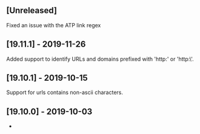 ## [Unreleased]
Fixed an issue with the ATP link regex


## [19.11.1] - 2019-11-26
Added support to identify URLs and domains prefixed with 'http:' or 'http:\\'.

## [19.10.1] - 2019-10-15
Support for urls contains non-ascii characters.

## [19.10.0] - 2019-10-03
-